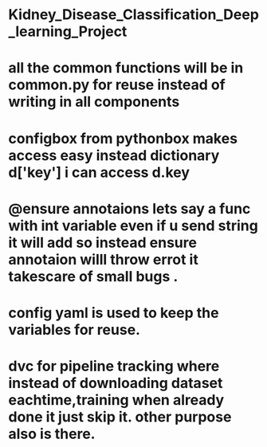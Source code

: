 # Kidney_Disease_Classification_Deep_learning_Project
# all the common functions will be in common.py for reuse instead of writing in all components
# configbox from pythonbox makes access easy instead dictionary d['key'] i can access d.key
# @ensure annotaions lets say a func with int variable even if u send string it will add so instead ensure annotaion willl throw  errot it takescare of small bugs .
# config yaml is used to keep the variables for reuse.
# dvc for pipeline tracking where instead of downloading dataset eachtime,training when already done it just skip it. other purpose also is there.

<!-- ecr login uri: 411711548195.dkr.ecr.eu-north-1.amazonaws.com/kidney   --> 